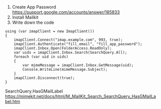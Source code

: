 1. Create App Password https://support.google.com/accounts/answer/185833
2. Install Mailkit
3. Write down the code 
```
using (var imapClient = new ImapClient())
{
	imapClient.Connect("imap.example.com", 993, true);
	imapClient.Authenticate("fill_email", "fill_app_password");
	imapClient.Inbox.Open(FolderAccess.ReadOnly);
	var uids = imapClient.Inbox.Search(SearchQuery.All);
	foreach (var uid in uids)
	{
		var mimeMessage = imapClient.Inbox.GetMessage(uid);
		Console.WriteLine(mimeMessage.Subject);
	}
	imapClient.Disconnect(true);
}
```
SearchQuery.HasGMailLabel https://mimekit.net/docs/html/M_MailKit_Search_SearchQuery_HasGMailLabel.htm